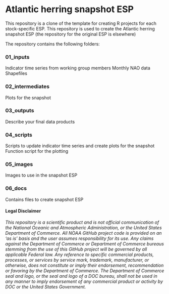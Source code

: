 # Atlantic herring snapshot ESP

This repository is a clone of the template for creating R projects for each stock-specific ESP.
This repository is used to create the Atlantic herring snapshot ESP (the repository for the original ESP is elsewhere)

The repository contains the following folders:

### 01_inputs

Indicator time series from working group members
Monthly NAO data
Shapefiles

### 02_intermediates

Plots for the snapshot

### 03_outputs

Describe your final data products

### 04_scripts

Scripts to update indicator time series and create plots for the snapshot
Function script for the plotting

### 05_images

Images to use in the snapshot ESP

### 06_docs

Contains files to create snapshot ESP


#### Legal Disclaimer

*This repository is a scientific product and is not official communication of the National Oceanic and Atmospheric Administration, or the United States Department of Commerce. All NOAA GitHub project code is provided on an ‘as is’ basis and the user assumes responsibility for its use. Any claims against the Department of Commerce or Department of Commerce bureaus stemming from the use of this GitHub project will be governed by all applicable Federal law. Any reference to specific commercial products, processes, or services by service mark, trademark, manufacturer, or otherwise, does not constitute or imply their endorsement, recommendation or favoring by the Department of Commerce. The Department of Commerce seal and logo, or the seal and logo of a DOC bureau, shall not be used in any manner to imply endorsement of any commercial product or activity by DOC or the United States Government.*

